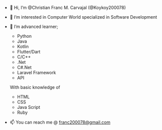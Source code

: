 - 👋 Hi, I’m @Christian Franc M. Carvajal (@Koykoy200078)
- 👀 I’m interested in Computer World specialized in Software Development
- 🌱 I’m advanced learner;
  - Python
  - Java
  - Kotlin
  - Flutter/Dart
  - C/C++
  - .Net
  - C#.Net
  - Laravel Framework
  - API
  
  With basic knowledge of
  - HTML
  - CSS
  - Java Script
  - Ruby
  
- 📫 You can reach me @ franc200078@gmail.com

<!---
ChristianCarvs/ChristianCarvs is a ✨ special ✨ repository because its `README.md` (this file) appears on your GitHub profile.
You can click the Preview link to take a look at your changes.
--->
